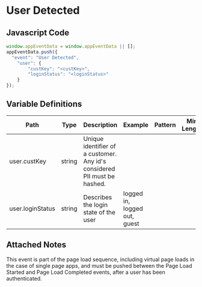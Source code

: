 # User Detected

### 

## Javascript Code
```js
window.appEventData = window.appEventData || [];
appEventData.push({
  "event": "User Detected",
    "user": {
        "custKey": "<custKey>",
        "loginStatus": "<loginStatus>"
    }
});
```

## Variable Definitions

|Path|Type|Description|Example|Pattern|Min Length|Max Length|Minimum|Maximum|Multiple Of|
| --- | --- | --- | --- | --- | --- | --- | --- | --- | --- |
|user.custKey|string|Unique identifier of a customer.  Any id's considered PII must be hashed. ||||||||
|user.loginStatus|string|Describes the login state of the user|logged in, logged out, guest|||||||

## Attached Notes

<div>
<div>This event is part of the page load sequence, including virtual page loads in the case of single page apps, and must be pushed between the Page Load Started and Page Load Completed events, after a user has been authenticated.</div>
</div>
